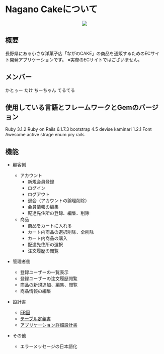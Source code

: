 # Nagano Cakeについて

<p align="center">
  <img src="https://github.com/DWC-team-fight/Nagano-Cake/assets/127069516/0709cffe-6f1c-42fe-9396-727e089cbd12" />
</p>

## 概要
長野県にある小さな洋菓子店「ながのCAKE」の商品を通販するためのECサイト開発アプリケーションです。
※実際のECサイトではございません。

## メンバー
かとぅー
たけ
ちーちゃん
てるてる
##  使用している言語とフレームワークとGemのバージョン

Ruby 3.1.2
Ruby on Rails 6.1.7.3
bootstrap 4.5
devise
kaminari 1.2.1
Font Awesome
active strage
enum
pry rails


## 機能
-   顧客側
    
    -   アカウント
        -   新規会員登録
        -   ログイン
        -   ログアウト
        -   退会（アカウントの論理削除）
        -   会員情報の編集
        -   配達先住所の登録、編集、削除
    -   商品
        -   商品をカートに入れる
        -   カート内商品の選択削除、全削除
        -   カート内商品の購入
        -   配達先住所の選択
        -   注文履歴の閲覧
        
-   管理者側
    
    -   登録ユーザーの一覧表示
    -   登録ユーザーの注文履歴閲覧
    -   商品の新規追加、編集、閲覧
    -   商品情報の編集
   
-  設計書
  
    -   [ER図](https://drive.google.com/file/d/1inr7LSExuMxiJcy5JPlysd6j5okldqcA/view)
    -   [テーブル定義書](https://docs.google.com/spreadsheets/d/1D6z-31bGuOa9CKtwaWqsg9KXOQQuc4lle4EK3cVPsKk/edit#gid=1373217982)
    -   [アプリケーション詳細設計書](https://docs.google.com/spreadsheets/d/1D6z-31bGuOa9CKtwaWqsg9KXOQQuc4lle4EK3cVPsKk/edit#gid=1373217982)
   
   
-   その他
    
    -   エラーメッセージの日本語化
